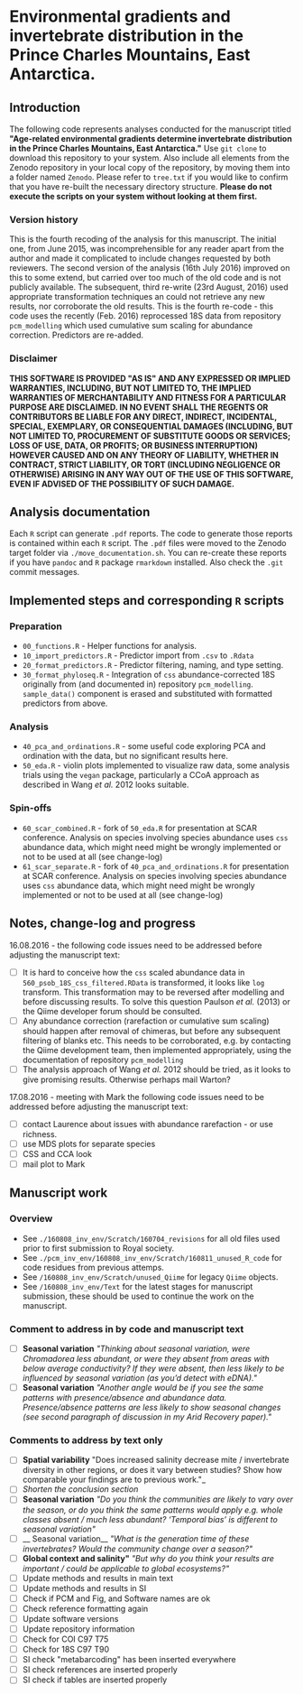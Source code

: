 # Environmental gradients and invertebrate distribution in the Prince Charles Mountains, East Antarctica.

## Introduction

The following code represents analyses conducted for the manuscript titled **"Age-related environmental gradients determine invertebrate distribution in the Prince Charles Mountains, East Antarctica."**  Use `git clone`  to download this repository to your system. Also include all elements from the Zenodo repository in your local copy of the repository, by moving them into a folder named `Zenodo`.  Please refer to `tree.txt` if you would like to confirm that you have re-built the necessary directory structure. **Please do not execute the scripts on your system without looking at them first.**

### Version history

This is the fourth recoding of the analysis for this manuscript. The initial one, from June 2015, was incomprehensible for any reader apart from the author and made it complicated to include changes requested by both reviewers. The second version of the analysis  (16th July 2016) improved on this to some extend, but carried over too much of the old code and is not publicly available. The subsequent, third re-write (23rd August, 2016) used appropriate
transformation techniques an could not retrieve any new results, nor corroborate the old results. This is the fourth re-code - this code uses the recently (Feb. 2016) reprocessed 18S data from repository `pcm_modelling` which used cumulative sum scaling for abundance correction. Predictors are re-added.

### Disclaimer
**THIS SOFTWARE IS PROVIDED "AS IS" AND ANY EXPRESSED OR IMPLIED WARRANTIES, INCLUDING, BUT NOT LIMITED TO, THE IMPLIED WARRANTIES OF MERCHANTABILITY AND FITNESS FOR A PARTICULAR PURPOSE ARE DISCLAIMED. IN NO EVENT SHALL THE REGENTS OR CONTRIBUTORS BE LIABLE FOR ANY DIRECT, INDIRECT, INCIDENTAL, SPECIAL, EXEMPLARY, OR CONSEQUENTIAL DAMAGES (INCLUDING, BUT NOT LIMITED TO, PROCUREMENT OF SUBSTITUTE GOODS OR SERVICES; LOSS OF USE, DATA, OR PROFITS; OR BUSINESS INTERRUPTION) HOWEVER CAUSED AND ON ANY THEORY OF LIABILITY, WHETHER IN CONTRACT, STRICT LIABILITY, OR TORT (INCLUDING NEGLIGENCE OR OTHERWISE) ARISING IN ANY WAY OUT OF THE USE OF THIS SOFTWARE, EVEN IF ADVISED OF THE POSSIBILITY
OF SUCH DAMAGE.**

## Analysis documentation
Each `R` script can generate `.pdf` reports. The code to generate those reports is contained within each `R` script. The `.pdf` files were moved to the Zenodo target folder via `./move_documentation.sh`. You can re-create these reports if you have `pandoc` and `R` package `rmarkdown` installed. Also check the `.git` commit messages.

## Implemented steps and corresponding `R` scripts

### Preparation
* `00_functions.R` - Helper functions for analysis.
* `10_import_predictors.R` - Predictor import from `.csv` to `.Rdata`
* `20_format_predictors.R` - Predictor filtering, naming, and type setting.
* `30_format_phyloseq.R` - Integration of  `css` abundance-corrected 18S originally from (and documented in) repository `pcm_modelling`. `sample_data()` component is erased and substituted with formatted predictors from above.

### Analysis
* `40_pca_and_ordinations.R` - some useful code exploring PCA and ordination with the data, but no significant results here.
* `50_eda.R` - violin plots implemented to visualize raw data, some analysis trials using the `vegan` package, particularly a CCoA approach as described in Wang _et al._ 2012 looks suitable.

### Spin-offs
* `60_scar_combined.R` - fork of `50_eda.R` for presentation at SCAR conference. Analysis on species involving species abundance uses `css` abundance data, which might need might be wrongly implemented or not to be used at all (see change-log)
* `61_scar_separate.R` - fork of `40_pca_and_ordinations.R` for presentation at SCAR conference. Analysis on species involving species abundance uses `css` abundance data, which might need might be wrongly implemented or not to be used at all (see change-log)

## Notes, change-log and progress

16.08.2016 - the following code issues need to be addressed before adjusting the manuscript text:

* [ ] It is hard to conceive how the `css` scaled abundance data in `560_psob_18S_css_filtered.RData` is transformed, it looks like `log` transform. This transformation may to be reversed after modelling and before discussing results. To solve this question Paulson _et al._ (2013) or the Qiime developer forum should be consulted.
* [ ] Any abundance correction (rarefaction or cumulative sum scaling) should happen after removal of chimeras, but before any subsequent filtering of blanks etc. This needs to be corroborated, e.g. by contacting the Qiime development team, then implemented appropriately, using the documentation of repository `pcm_modelling`
* [ ] The analysis approach of Wang _et al._ 2012 should be tried, as it looks to give promising results. Otherwise perhaps mail Warton?

17.08.2016 - meeting with Mark the following code issues need to be addressed before adjusting the manuscript text:

* [ ] contact Laurence about issues with abundance rarefaction - or use richness.
* [ ] use MDS plots for separate species
* [ ] CSS and CCA look
* [ ] mail plot to Mark

## Manuscript work

### Overview
*  See `./160808_inv_env/Scratch/160704_revisions` for all old files used prior to first submission to Royal society.
* See  `./pcm_inv_env/160808_inv_env/Scratch/160811_unused_R_code` for code residues from previous attemps.
*  See `/160808_inv_env/Scratch/unused_Qiime` for legacy `Qiime` objects.
*  See `/160808_inv_env/Text` for the latest stages for manuscript submission, these should be used to continue the work on the manuscript.

### Comment to address in by code and manuscript text
* [ ]  __Seasonal variation__ _"Thinking about seasonal variation, were Chromadorea less abundant, or were they absent from areas with below average conductivity? If they were absent, then less likely to be influenced by seasonal variation (as you’d detect with eDNA)."_
* [ ] __Seasonal variation__ _"Another angle would be if you see the same patterns with presence/absence and abundance data. Presence/absence patterns are less likely to show seasonal changes (see second paragraph of discussion in my Arid Recovery paper)."_

### Comments to address by text only
* [ ] __Spatial variability__ "Does increased salinity decrease mite / invertebrate diversity in other regions, or does it vary between studies? Show how comparable your findings are to previous work."_
* [ ] _Shorten the conclusion section_
* [ ] __Seasonal variation__ _"Do you think the communities are likely to vary over the season, or do you think the same patterns would apply e.g. whole classes absent / much less abundant? ‘Temporal bias’ is different to seasonal variation"_
* [ ] __ Seasonal variation__ _"What is the generation time of these invertebrates? Would the community change over a season?"_
* [ ] __Global context and salinity"__ _"But why do you think your results are important / could be applicable to global ecosystems?"_
* [ ] Update methods and results in main text
* [ ] Update methods and results in SI
* [ ] Check if PCM and Fig, and Software names are ok
* [ ] Check reference formatting again
* [ ] Update software versions
* [ ] Update repository information
* [ ] Check for COI C97 T75
* [ ] Check for 18S C97 T90
* [ ] SI check "metabarcoding" has been inserted everywhere
* [ ] SI check references are inserted properly
* [ ] SI check if tables are inserted properly
